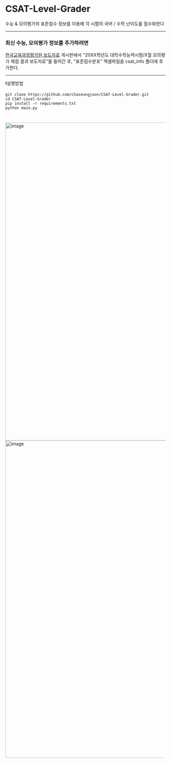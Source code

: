 # CSAT-Level-Grader
수능 &amp; 모의평가의 표준점수 정보를 이용해 각 시험의 국어 / 수학 난이도를 점수화한다

---

### 최신 수능, 모의평가 정보를 추가하려면
  
[한국교육과정평가원 보도자료](https://www.suneung.re.kr/boardCnts/list.do?type=default&page=1&m=0302&searchStr=&searchType=S&s=suneung&boardID=1500230#contents) 게시판에서 "20XX학년도 대학수학능력시험/X월 모의평가 채점 결과 보도자료"를 들어간 후, "표준점수분포" 엑셀파일을 csat_info 폴더에 추가한다.

---

❗실행방법

```
git clone https://github.com/chaseungjoon/CSAT-Level-Grader.git
cd CSAT-Level-Grader
pip install -r requirements.txt
python main.py
```
#

<img width="997" alt="image" src="https://github.com/chaseungjoon/CSAT-Level-Grader/assets/101884270/428e2c78-c8be-4bb0-a633-2c84953bd07d">
<img width="996" alt="image" src="https://github.com/chaseungjoon/CSAT-Level-Grader/assets/101884270/0c960b1f-f5a4-455a-9b39-0648ac18cdda">
